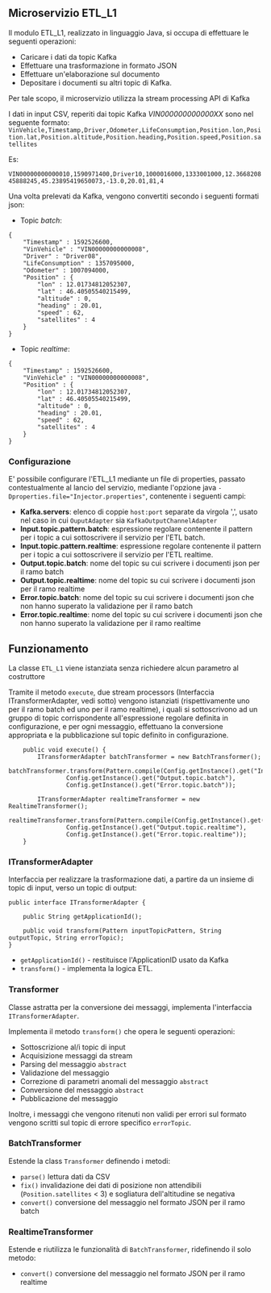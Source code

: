 ## Microservizio ETL_L1

Il modulo ETL_L1, realizzato in linguaggio Java, si occupa di effettuare le seguenti operazioni:

- Caricare i dati da topic Kafka
- Effettuare una trasformazione in formato JSON
- Effettuare un'elaborazione sul documento
- Depositare i documenti su altri topic di Kafka. 

Per tale scopo, il microservizio utilizza la stream processing API di Kafka

I dati in input CSV, reperiti dai topic Kafka _VIN000000000000XX_ sono nel seguente formato:
`VinVehicle,Timestamp,Driver,Odometer,LifeConsumption,Position.lon,Position.lat,Position.altitude,Position.heading,Position.speed,Position.satellites`

Es:

`VIN00000000000010,1590971400,Driver10,1000016000,1333001000,12.366820845888245,45.23895419650073,-13.0,20.01,81,4`

Una volta prelevati da Kafka, vengono convertiti secondo i seguenti formati json:

- Topic _batch_:
```
{
	"Timestamp" : 1592526600,
	"VinVehicle" : "VIN00000000000008",
	"Driver" : "Driver08",
	"LifeConsumption" : 1357095000,
	"Odometer" : 1007094000,
	"Position" : {
		"lon" : 12.01734812052307,
		"lat" : 46.40505540215499,
		"altitude" : 0,
		"heading" : 20.01,
		"speed" : 62,
		"satellites" : 4
	}
}
```

- Topic _realtime_:
```
{
	"Timestamp" : 1592526600,
	"VinVehicle" : "VIN00000000000008",
	"Position" : {
		"lon" : 12.01734812052307,
		"lat" : 46.40505540215499,
		"altitude" : 0,
		"heading" : 20.01,
		"speed" : 62,
		"satellites" : 4
	}
}
```


### Configurazione
E' possibile configurare l'ETL_L1 mediante un file di properties, passato contestualmente al lancio del servizio, 
mediante l'opzione java `-Dproperties.file="Injector.properties"`, contenente i seguenti campi:

- **Kafka.servers**: elenco di coppie `host:port` separate da virgola ',', usato nel caso in cui `OuputAdapter` sia `KafkaOutputChannelAdapter`
- **Input.topic.pattern.batch**: espressione regolare contenente il pattern per i topic a cui sottoscrivere il servizio per l'ETL batch.  
- **Input.topic.pattern.realtime**: espressione regolare contenente il pattern per i topic a cui sottoscrivere il servizio per l'ETL realtime.  
- **Output.topic.batch**: nome del topic su cui scrivere i documenti json per il ramo batch  
- **Output.topic.realtime**: nome del topic su cui scrivere i documenti json per il ramo realtime
- **Error.topic.batch**: nome del topic su cui scrivere i documenti json che non hanno superato la validazione per il ramo batch  
- **Error.topic.realtime**: nome del topic su cui scrivere i documenti json che non hanno superato la validazione  per il ramo realtime

## Funzionamento
La classe `ETL_L1` viene istanziata senza richiedere alcun parametro al costruttore

Tramite il metodo `execute`, due stream processors (Interfaccia ITransformerAdapter, vedi sotto) vengono istanziati (rispettivamente uno per il ramo batch ed uno per il ramo realtime), i quali si sottoscrivono ad un gruppo di topic corrispondente all'espressione regolare definita in configurazione, e per ogni messaggio, effettuano la conversione appropriata e la pubblicazione sul topic definito in configurazione. 

```
    public void execute() {
        ITransformerAdapter batchTransformer = new BatchTransformer();
        batchTransformer.transform(Pattern.compile(Config.getInstance().get("Input.topic.pattern.batch")), 
                Config.getInstance().get("Output.topic.batch"), 
                Config.getInstance().get("Error.topic.batch"));

        ITransformerAdapter realtimeTransformer = new RealtimeTransformer();
        realtimeTransformer.transform(Pattern.compile(Config.getInstance().get("Input.topic.pattern.realtime")), 
                Config.getInstance().get("Output.topic.realtime"), 
                Config.getInstance().get("Error.topic.realtime"));
    }
```

### ITransformerAdapter
Interfaccia per realizzare la trasformazione dati, a partire da un insieme di topic di input, verso un topic di output:
```
public interface ITransformerAdapter {

    public String getApplicationId();

    public void transform(Pattern inputTopicPattern, String outputTopic, String errorTopic);
}
```

- `getApplicationId()` - restituisce l'ApplicationID usato da Kafka
- `transform()` - implementa la logica ETL.



### Transformer
Classe astratta per la conversione dei messaggi, implementa l'interfaccia `ITransformerAdapter`.

Implementa il metodo `transform()` che opera le seguenti operazioni:

- Sottoscrizione al/i topic di input
- Acquisizione messaggi da stream
- Parsing del messaggio `abstract`
- Validazione del messaggio
- Correzione di parametri anomali del messaggio `abstract`
- Conversione del messaggio `abstract`
- Pubblicazione del messaggio

Inoltre, i messaggi che vengono ritenuti non validi per errori sul formato vengono scritti sul topic di errore specifico
 `errorTopic`.

### BatchTransformer
Estende la class `Transformer` definendo i metodi:

- `parse()` lettura dati da CSV
- `fix()` invalidazione dei dati di posizione non attendibili (`Position.satellites` < 3) e sogliatura dell'altitudine 
se negativa
- `convert()` conversione del messaggio nel formato JSON per il ramo batch

### RealtimeTransformer
Estende e riutilizza le funzionalità di `BatchTransformer`, ridefinendo il solo metodo:

- `convert()` conversione del messaggio nel formato JSON per il ramo realtime 